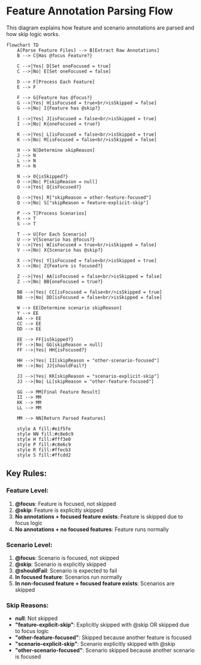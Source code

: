 # Feature Annotation Parsing Flow

This diagram explains how feature and scenario annotations are parsed and how skip logic works.

```mermaid
flowchart TD
    A[Parse Feature Files] --> B[Extract Raw Annotations]
    B --> C{Has @focus Feature?}

    C -->|Yes| D[Set oneFocused = true]
    C -->|No| E[Set oneFocused = false]

    D --> F[Process Each Feature]
    E --> F

    F --> G{Feature has @focus?}
    G -->|Yes| H[isFocused = true<br/>isSkipped = false]
    G -->|No| I{Feature has @skip?}

    I -->|Yes| J[isFocused = false<br/>isSkipped = true]
    I -->|No| K{oneFocused = true?}

    K -->|Yes| L[isFocused = false<br/>isSkipped = true]
    K -->|No| M[isFocused = false<br/>isSkipped = false]

    H --> N[Determine skipReason]
    J --> N
    L --> N
    M --> N

    N --> O{isSkipped?}
    O -->|No| P[skipReason = null]
    O -->|Yes| Q{isFocused?}

    Q -->|Yes| R["skipReason = other-feature-focused"]
    Q -->|No| S["skipReason = feature-explicit-skip"]

    P --> T[Process Scenarios]
    R --> T
    S --> T

    T --> U[For Each Scenario]
    U --> V{Scenario has @focus?}
    V -->|Yes| W[isFocused = true<br/>isSkipped = false]
    V -->|No| X{Scenario has @skip?}

    X -->|Yes| Y[isFocused = false<br/>isSkipped = true]
    X -->|No| Z{Feature is focused?}

    Z -->|Yes| AA[isFocused = false<br/>isSkipped = false]
    Z -->|No| BB{oneFocused = true?}

    BB -->|Yes| CC[isFocused = false<br/>isSkipped = true]
    BB -->|No| DD[isFocused = false<br/>isSkipped = false]

    W --> EE[Determine scenario skipReason]
    Y --> EE
    AA --> EE
    CC --> EE
    DD --> EE

    EE --> FF{isSkipped?}
    FF -->|No| GG[skipReason = null]
    FF -->|Yes| HH{isFocused?}

    HH -->|Yes| II[skipReason = "other-scenario-focused"]
    HH -->|No| JJ{shouldFail?}

    JJ -->|Yes| KK[skipReason = "scenario-explicit-skip"]
    JJ -->|No| LL[skipReason = "other-feature-focused"]

    GG --> MM[Final Feature Result]
    II --> MM
    KK --> MM
    LL --> MM

    MM --> NN[Return Parsed Features]

    style A fill:#e1f5fe
    style NN fill:#c8e6c9
    style H fill:#fff3e0
    style P fill:#c8e6c9
    style R fill:#ffecb3
    style S fill:#ffcdd2
```

## Key Rules:

### Feature Level:

1. **@focus**: Feature is focused, not skipped
2. **@skip**: Feature is explicitly skipped
3. **No annotations + focused feature exists**: Feature is skipped due to focus logic
4. **No annotations + no focused features**: Feature runs normally

### Scenario Level:

1. **@focus**: Scenario is focused, not skipped
2. **@skip**: Scenario is explicitly skipped
3. **@shouldFail**: Scenario is expected to fail
4. **In focused feature**: Scenarios run normally
5. **In non-focused feature + focused feature exists**: Scenarios are skipped

### Skip Reasons:

- **null**: Not skipped
- **"feature-explicit-skip"**: Explicitly skipped with @skip OR skipped due to focus logic
- **"other-feature-focused"**: Skipped because another feature is focused
- **"scenario-explicit-skip"**: Scenario explicitly skipped with @skip
- **"other-scenario-focused"**: Scenario skipped because another scenario is focused
